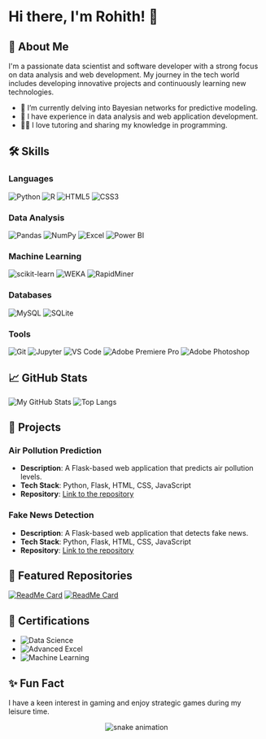 # Hi there, I'm Rohith! 👋

## 🚀 About Me
I'm a passionate data scientist and software developer with a strong focus on data analysis and web development. My journey in the tech world includes developing innovative projects and continuously learning new technologies.

- 🌱 I’m currently delving into Bayesian networks for predictive modeling.
- 💼 I have experience in data analysis and web application development.
- 🧑‍🏫 I love tutoring and sharing my knowledge in programming.

## 🛠️ Skills

### Languages
![Python](https://img.shields.io/badge/Python-3776AB?style=for-the-badge&logo=python&logoColor=white)
![R](https://img.shields.io/badge/R-276DC3?style=for-the-badge&logo=r&logoColor=white)
![HTML5](https://img.shields.io/badge/HTML5-E34F26?style=for-the-badge&logo=html5&logoColor=white)
![CSS3](https://img.shields.io/badge/CSS3-1572B6?style=for-the-badge&logo=css3&logoColor=white)

### Data Analysis
![Pandas](https://img.shields.io/badge/Pandas-150458?style=for-the-badge&logo=pandas&logoColor=white)
![NumPy](https://img.shields.io/badge/NumPy-013243?style=for-the-badge&logo=numpy&logoColor=white)
![Excel](https://img.shields.io/badge/Microsoft_Excel-217346?style=for-the-badge&logo=microsoft-excel&logoColor=white)
![Power BI](https://img.shields.io/badge/Power_BI-F2C811?style=for-the-badge&logo=power-bi&logoColor=black)

### Machine Learning
![scikit-learn](https://img.shields.io/badge/scikit--learn-F7931E?style=for-the-badge&logo=scikit-learn&logoColor=white)
![WEKA](https://img.shields.io/badge/WEKA-007396?style=for-the-badge&logoColor=white)
![RapidMiner](https://img.shields.io/badge/RapidMiner-FF6F00?style=for-the-badge&logoColor=white)

### Databases
![MySQL](https://img.shields.io/badge/MySQL-4479A1?style=for-the-badge&logo=mysql&logoColor=white)
![SQLite](https://img.shields.io/badge/SQLite-003B57?style=for-the-badge&logo=sqlite&logoColor=white)

### Tools
![Git](https://img.shields.io/badge/Git-F05032?style=for-the-badge&logo=git&logoColor=white)
![Jupyter](https://img.shields.io/badge/Jupyter-F37626?style=for-the-badge&logo=jupyter&logoColor=white)
![VS Code](https://img.shields.io/badge/VS_Code-0078D4?style=for-the-badge&logo=visual-studio-code&logoColor=white)
![Adobe Premiere Pro](https://img.shields.io/badge/Adobe_Premiere_Pro-9999FF?style=for-the-badge&logo=adobe-premiere-pro&logoColor=white)
![Adobe Photoshop](https://img.shields.io/badge/Adobe_Photoshop-31A8FF?style=for-the-badge&logo=adobe-photoshop&logoColor=white)

## 📈 GitHub Stats
![My GitHub Stats](https://github-readme-stats.vercel.app/api?username=code-by-rohith&show_icons=true&theme=radical)
![Top Langs](https://github-readme-stats.vercel.app/api/top-langs/?username=code-by-rohith&layout=compact&theme=radical)

## 🔗 Projects
### Air Pollution Prediction
- **Description**: A Flask-based web application that predicts air pollution levels.
- **Tech Stack**: Python, Flask, HTML, CSS, JavaScript
- **Repository**: [Link to the repository](https://github.com/code-by-rohith/AirPollutionPrediction-Using-MachineLearning)

### Fake News Detection
- **Description**: A Flask-based web application that detects fake news.
- **Tech Stack**: Python, Flask, HTML, CSS, JavaScript
- **Repository**: [Link to the repository](https://github.com/code-by-rohith/Fake-News-Detection)

## 🌟 Featured Repositories
[![ReadMe Card](https://github-readme-stats.vercel.app/api/pin/?username=code-by-rohith&repo=Basic-BlockChain&theme=radical)](https://github.com/code-by-rohith/Basic-BlockChain)
[![ReadMe Card](https://github-readme-stats.vercel.app/api/pin/?username=code-by-rohith&repo=CommunityForum-Using-MERN&theme=radical)](https://github.com/code-by-rohith/CommunityForum-Using-MERN)

## 📄 Certifications
- ![Data Science](https://img.shields.io/badge/Data_Science_Specialization-blue?style=for-the-badge)
- ![Advanced Excel](https://img.shields.io/badge/Advanced_Excel-green?style=for-the-badge)
- ![Machine Learning](https://img.shields.io/badge/Machine_Learning-orange?style=for-the-badge)

## ✨ Fun Fact
I have a keen interest in gaming and enjoy strategic games during my leisure time.

<!-- Animation -->
<div align="center">
  <img src="https://github.com/code-by-rohith/code-by-rohith/blob/main/assets/snk/github-contribution-grid-snake.svg" alt="snake animation">
</div>
